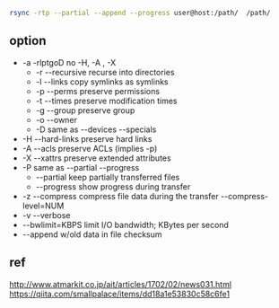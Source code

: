 ```bash
rsync -rtp --partial --append --progress user@host:/path/  /path/
```

option
---

- -a  -rlptgoD no -H, -A , -X
  - -r --recursive recurse into directories
  - -l --links  copy symlinks as symlinks
  - -p --perms preserve permissions
  - -t --times preserve modification times
  - -g --group preserve group
  - -o --owner 
  - -D same as --devices --specials
- -H --hard-links preserve hard links
- -A --acls preserve ACLs (implies -p)
- -X --xattrs preserve extended attributes
- -P same as --partial --progress
  - --partial  keep partially transferred files
  - --progress show progress during transfer
- -z --compress compress file data during the transfer
  --compress-level=NUM
- -v --verbose
- --bwlimit=KBPS limit I/O bandwidth; KBytes per second
- --append w/old data in file checksum


ref  
---

http://www.atmarkit.co.jp/ait/articles/1702/02/news031.html  
https://qiita.com/smallpalace/items/dd18a1e53830c58c6fe1  

